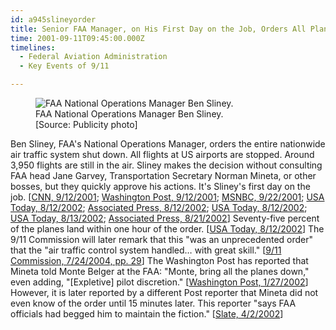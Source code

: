 ```yaml
---
id: a945slineyorder
title: Senior FAA Manager, on His First Day on the Job, Orders All Planes Out of the Sky Nationwide
time: 2001-09-11T09:45:00.000Z
timelines:
  - Federal Aviation Administration
  - Key Events of 9/11

---
```


<figure class="image">
  <img alt="FAA National Operations Manager Ben Sliney." src="http://cdn.historycommons.org/images/events/326_ben_sliney.jpg" />
  <figcaption>FAA National Operations Manager Ben Sliney.<br>[Source: Publicity photo]</figcaption>
</figure>

Ben Sliney, FAA's National Operations Manager, orders the entire nationwide air traffic system shut down. All flights at US airports are stopped. Around 3,950 flights are still in the air. Sliney makes the decision without consulting FAA head Jane Garvey, Transportation Secretary Norman Mineta, or other bosses, but they quickly approve his actions. It's Sliney's first day on the job. [[CNN, 9/12/2001][1]; [Washington Post, 9/12/2001][2]; [MSNBC, 9/22/2001][3]; [USA Today, 8/12/2002][4]; [Associated Press, 8/12/2002][5]; [USA Today, 8/12/2002][4]; [USA Today, 8/13/2002][6]; [Associated Press, 8/21/2002][7]] Seventy-five percent of the planes land within one hour of the order. [[USA Today, 8/12/2002][8]] The 9/11 Commission will later remark that this "was an unprecedented order" that the "air traffic control system handled… with great skill." [[9/11 Commission, 7/24/2004, pp. 29][9]] The Washington Post has reported that Mineta told Monte Belger at the FAA: "Monte, bring all the planes down," even adding, "[Expletive] pilot discretion." [[Washington Post, 1/27/2002][10]] However, it is later reported by a different Post reporter that Mineta did not even know of the order until 15 minutes later. This reporter "says FAA officials had begged him to maintain the fiction." [[Slate, 4/2/2002][11]]

[1]: http://www.cnn.com/2001/US/09/11/chronology.attack/
[2]: https://www.washingtonpost.com/wp-srv/nation/articles/timeline.html
[3]: https://911research.wtc7.net/cache/planes/msnbc092201_eventsof911.html
[4]: https://usatoday30.usatoday.com/news/sept11/2002-08-12-clearskies_x.htm
[5]: https://web.archive.org/web/20020814120601/http://www.boston.com/news/daily/12/attacks_faa.htm
[6]: https://www.usatoday.com/news/sept11/2002-08-12-hijacker-daytwo_x.htm
[7]: https://web.archive.org/web/20021002112814/http://www.gomemphis.com/mca/america_at_war/article/0,1426,MCA_945_1340414,00.html
[8]: https://usatoday30.usatoday.com/news/sept11/2002-08-12-atc_x.htm
[9]: https://web.archive.org/web/20041020144854/http://www.decloah.com/mirrors/9-11/911_Report.txt
[10]: http://www.washingtonpost.com/wp-dyn/content/article/2006/07/18/AR2006071801175.html
[11]: https://web.archive.org/web/20030402184519/http://slate.msn.com/id/2063935/
